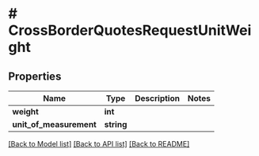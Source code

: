 # # CrossBorderQuotesRequestUnitWeight

## Properties

Name | Type | Description | Notes
------------ | ------------- | ------------- | -------------
**weight** | **int** |  | 
**unit_of_measurement** | **string** |  | 

[[Back to Model list]](../../README.md#documentation-for-models) [[Back to API list]](../../README.md#documentation-for-api-endpoints) [[Back to README]](../../README.md)


